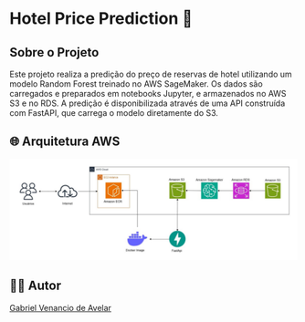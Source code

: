 # Hotel Price Prediction 🏢

## Sobre o Projeto

Este projeto realiza a predição do preço de reservas de hotel utilizando um modelo Random Forest treinado no AWS SageMaker. Os dados são carregados e preparados em notebooks Jupyter, e armazenados no AWS S3 e no RDS. A predição é disponibilizada através de uma API construída com FastAPI, que carrega o modelo diretamente do S3.

## 🌐 Arquitetura AWS
![architecture](assets/Architecture.jpg)

## 👨‍💻 Autor
[Gabriel Venancio de Avelar](https://github.com/gabrielvavelar)

